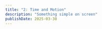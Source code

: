 ```yaml
---
title: "2: Time and Motion"
description: "Something simple on screen"
publishDate: 2025-03-30
---
```

